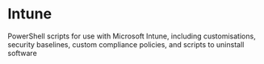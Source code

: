 # Intune
PowerShell scripts for use with Microsoft Intune, including customisations, security baselines, custom compliance policies, and scripts to uninstall software
